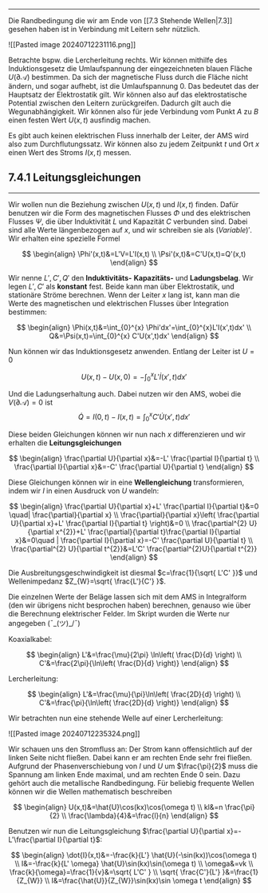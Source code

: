 ***

Die Randbedingung die wir am Ende von [[7.3 Stehende Wellen|7.3]] gesehen haben ist in Verbindung mit Leitern sehr nützlich.

![[Pasted image 20240712231116.png]]

Betrachte bspw. die Lercherleitung rechts. Wir können mithilfe des Induktionsgesetz die Umlaufspannung der eingezeichneten blauen Fläche $U(\partial \mathcal{A})$ bestimmen. Da sich der magnetische Fluss durch die Fläche nicht ändern, und sogar aufhebt, ist die Umlaufspannung $0$. Das bedeutet das der Hauptsatz der Elektrostatik gilt. Wir können also auf das elektrostatische Potential zwischen den Leitern zurückgreifen. Dadurch gilt auch die Wegunabhängigkeit. Wir können also für jede Verbindung vom Punkt $A$ zu $B$ einen festen Wert $U(x,t)$ ausfindig machen.

Es gibt auch keinen elektrischen Fluss innerhalb der Leiter, der AMS wird also zum Durchflutungssatz. Wir können also zu jedem Zeitpunkt $t$ und Ort $x$ einen Wert des Stroms $I(x,t)$ messen.

## 7.4.1 Leitungsgleichungen
***
 
Wir wollen nun die Beziehung zwischen $U(x,t)$ und $I(x,t)$ finden. Dafür benutzen wir die Form des magnetischen Flusses $\Phi$ und des elektrischen Flusses $\Psi$, die über Induktivität $L$ und Kapazität $C$ verbunden sind. Dabei sind alle Werte längenbezogen auf $x$, und wir schreiben sie als $(Variable)'$. Wir erhalten eine spezielle Formel

$$
\begin{align}
\Phi'(x,t)&=L'V=L'I(x,t) \\
\Psi'(x,t)&=C'U(x,t)=Q'(x,t)
\end{align}
$$

Wir nenne $L',C',Q'$ den **Induktivitäts-** **Kapazitäts-** und **Ladungsbelag**. Wir legen $L',C'$ als **konstant** fest. Beide kann man über Elektrostatik, und stationäre Ströme berechnen.
Wenn der Leiter $x$ lang ist, kann man die Werte des magnetischen und elektrischen Flusses über Integration bestimmen:

$$
\begin{align}
\Phi(x,t)&=\int_{0}^{x} \Phi'dx'=\int_{0}^{x}L'I(x',t)dx' \\
Q&=\Psi(x,t)=\int_{0}^{x} C'U(x',t)dx'
\end{align}
$$

Nun können wir das Induktionsgesetz anwenden. Entlang der Leiter ist $U=0$

$$
U(x,t)-U(x,0)=-\int_{0}^{x}L'\dot{I}(x',t)dx'
$$

Und die Ladungserhaltung auch. Dabei nutzen wir den AMS, wobei die $V(\partial \mathcal{A})=0$ ist 
$$
\dot{Q}=I(0,t)-I(x,t)=\int_{0}^{x}C' \dot{U}(x',t)dx'
$$

Diese beiden Gleichungen können wir nun nach $x$ differenzieren und wir erhalten die **Leitungsgleichungen**

$$
\begin{align}
\frac{\partial U}{\partial x}&=-L' \frac{\partial I}{\partial t} \\
\frac{\partial I}{\partial x}&=-C' \frac{\partial U}{\partial t}
\end{align}
$$

Diese Gleichungen können wir in eine **Wellengleichung** transformieren, indem wir $I$ in einen Ausdruck von $U$ wandeln:

$$
\begin{align}
\frac{\partial U}{\partial x}+L' \frac{\partial I}{\partial t}&=0 \quad| \frac{\partial}{\partial x} \\
\frac{\partial}{\partial x}\left( \frac{\partial U}{\partial x}+L' \frac{\partial I}{\partial t} \right)&=0 \\
\frac{\partial^{2} U}{\partial x^{2}}+L' \frac{\partial}{\partial t}\frac{\partial I}{\partial x}&=0\quad | \frac{\partial I}{\partial x}=-C' \frac{\partial U}{\partial t} \\
\frac{\partial^{2} U}{\partial t^{2}}&=L'C'  \frac{\partial^{2}U}{\partial t^{2}}
\end{align}
$$

Die Ausbreitungsgeschwindigkeit ist diesmal $c=\frac{1}{\sqrt{ L'C' }}$ und Wellenimpedanz $Z_{W}=\sqrt{ \frac{L'}{C'} }$.

Die einzelnen Werte der Beläge lassen sich mit dem AMS in Integralform (den wir übrigens nicht besprochen haben) berechnen, genauso wie über die Berechnung elektrischer Felder. Im Skript wurden die Werte nur angegeben (¯\_(ツ)_/¯)

Koaxialkabel:

$$
\begin{align}
L'&=\frac{\mu}{2\pi}  \ln\left( \frac{D}{d} \right) \\
C'&=\frac{2\pi}{\ln\left( \frac{D}{d} \right)}
\end{align}
$$

Lercherleitung:

$$
\begin{align}
L'&=\frac{\mu}{\pi}\ln\left( \frac{2D}{d} \right) \\
C'&=\frac{\pi}{\ln\left( \frac{2D}{d} \right)}
\end{align}
$$

Wir betrachten nun eine stehende Welle auf einer Lercherleitung:

![[Pasted image 20240712235324.png]]

Wir schauen uns den Stromfluss an: Der Strom kann offensichtlich auf der linken Seite nicht fließen. Dabei kann er am rechten Ende sehr frei fließen. Aufgrund der Phasenverschiebung von $I$ und $U$ um $\frac{\pi}{2}$ muss die Spannung am linken Ende maximal, und am rechten Ende 0 sein. Dazu gehört auch die metallische Randbedingung. Für beliebig frequente Wellen können wir die Wellen mathematisch beschreiben

$$
\begin{align}
U(x,t)&=\hat{U}\cos(kx)\cos(\omega t) \\
kl&=n \frac{\pi}{2} \\
\frac{\lambda}{4}&=\frac{l}{n}
\end{align}
$$

Benutzen wir nun die Leitungsgleichung $\frac{\partial U}{\partial x}=-L'\frac{\partial I}{\partial t}$:

$$
\begin{align}
\dot{I}(x,t)&=-\frac{k}{L'} \hat{U}(-\sin(kx))\cos(\omega t) \\
I&=-\frac{k}{L' \omega} \hat{U}\sin(kx)\sin(\omega t) \\
\omega&=vk \\
\frac{k}{\omega}=\frac{1}{v}&=\sqrt{ L'C' } \\
\sqrt{ \frac{C'}{L'} }&=\frac{1}{Z_{W}} \\
I&=\frac{\hat{U}}{Z_{W}}\sin(kx)\sin \omega t
\end{align}
$$
